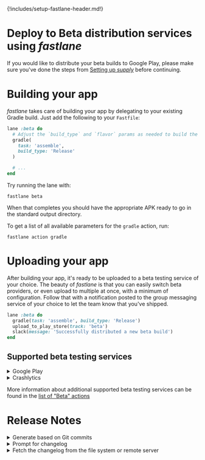 {!includes/setup-fastlane-header.md!}

# Deploy to Beta distribution services using _fastlane_

If you would like to distribute your beta builds to Google Play, please make sure you've done the steps from [Setting up _supply_](setup/#setting-up-supply) before continuing.

# Building your app

_fastlane_ takes care of building your app by delegating to your existing Gradle build. Just add the following to your `Fastfile`:

```ruby
lane :beta do
  # Adjust the `build_type` and `flavor` params as needed to build the right APK for your setup
  gradle(
    task: 'assemble',
    build_type: 'Release'
  )

  # ...
end
```

Try running the lane with:

```no-highlight
fastlane beta
```

When that completes you should have the appropriate APK ready to go in the standard output directory.

To get a list of all available parameters for the `gradle` action, run:

```no-highlight
fastlane action gradle
```

# Uploading your app

After building your app, it's ready to be uploaded to a beta testing service of your choice. The beauty of _fastlane_ is that you can easily switch beta providers, or even upload to multiple at once, with a minimum of configuration. Follow that with a notification posted to the group messaging service of your choice to let the team know that you've shipped.

```ruby
lane :beta do
  gradle(task: 'assemble', build_type: 'Release')
  upload_to_play_store(track: 'beta')
  slack(message: 'Successfully distributed a new beta build')
end
```

## Supported beta testing services

<details>
<summary>Google Play</summary>

In order to distribute to Google Play with _upload_to_play_store_ you will need to have your Google credentials set up. Make sure you've gone through [Setting up _supply_](setup/#setting-up-supply) before continuing!

```ruby
lane :beta do
  # ...
  gradle(
    task: 'assemble',
    build_type: 'Release'
  )
  upload_to_play_store(track: 'beta')
  # ...
end
```

To get a list of all available options, run:

```no-highlight
fastlane action upload_to_play_store
```

---
</details>

<details>
<summary>Crashlytics</summary>

```ruby
lane :beta do
  # ...
  gradle(
    task: 'assemble',
    build_type: 'Release'
  )

  crashlytics(
    api_token: '[insert_key_here]',
    build_secret: '[insert_secret_here]'
  )
  # ...
end
```

To get your API token, open the [organizations settings page](https://www.fabric.io/settings/organizations) and click on the API key and build secret links.

Additionally you can specify `notes`, `emails`, `groups` and `notifications`. To get a list of all available options, run:

```no-highlight
fastlane action crashlytics
```

---
</details>

More information about additional supported beta testing services can be found in the [list of "Beta" actions](https://docs.fastlane.tools/actions/#beta)

# Release Notes

<details>
<summary>Generate based on Git commits</summary>

You take the time to write great Git commit messages, right? Why not take advantage of them to automatically summarize the work done for your latest beta release?

```ruby
lane :beta do
  # ...

  # Generate the changelog based on commit messages since your last tag
  changelog_from_git_commits

  # The crashlytics action knows how to use the generated changelog automatically
  crashlytics(
    api_token: '[insert_key_here]',
    build_secret: '[insert_secret_here]'
  )
end
```

You can get a list of all available options by running `fastlane action changelog_from_git_commits`, but here are some examples:

```ruby
changelog_from_git_commits(
  between: ['7b092b3', 'HEAD'], # Optional, lets you specify a revision/tag range between which to collect commit info
  merge_commit_filtering: 'exclude_merges' # Optional, lets you filter out merge commits
)
```
---
</details>

<details>
<summary>Prompt for changelog</summary>

You can automatically be asked for the changelog in your terminal using the `prompt` action:

```ruby
lane :beta do
  # Variant 1: Ask for a one line input
  changelog = prompt(text: "Changelog: ")

  # Variant 2: Ask for a multi-line input
  #   The user confirms their input by typing `END` and Enter
  changelog = prompt(
    text: "Changelog: ",
    multi_line_end_keyword: "END"
  )

  crashlytics(
    api_token: '[insert_key_here]',
    build_secret: '[insert_secret_here]',
    notes: changelog
  )
end
```

---
</details>

<details>
<summary>Fetch the changelog from the file system or remote server</summary>

You can fetch values from anywhere, including the file system and remote server, by writing code in your `Fastfile`

```ruby
lane :beta do
  # Variant 1: Read from file system
  #   note the `..`, since fastlane runs in the _fastlane_ directory
  changelog = File.read("../Changelog.txt")

  # Variant 2: Fetch data from a remote web server
  changelog = download(url: "https://lookatmycms.com/changelog.txt")

  crashlytics(
    api_token: '[insert_key_here]',
    build_secret: '[insert_secret_here]',
    notes: changelog
  )
end
```

---
</details>
